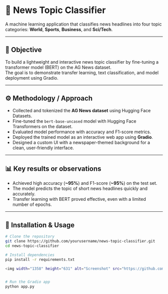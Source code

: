 # 📰 News Topic Classifier

A machine learning application that classifies news headlines into four topic categories: **World**, **Sports**, **Business**, and **Sci/Tech**.



---

## 🎯 Objective
To build a lightweight and interactive news topic classifier by fine-tuning a transformer model (BERT) on the AG News dataset.  
The goal is to demonstrate transfer learning, text classification, and model deployment using Gradio.

---

## ⚙️ Methodology / Approach
- Collected and tokenized the **AG News dataset** using Hugging Face Datasets.
- Fine-tuned the `bert-base-uncased` model with Hugging Face Transformers on the dataset.
- Evaluated model performance with accuracy and F1-score metrics.
- Deployed the trained model as an interactive web app using **Gradio**.
- Designed a custom UI with a newspaper-themed background for a clean, user-friendly interface.

---

## 📊 Key results or observations
- Achieved high accuracy (**~95%**) and F1-score (**~95%**) on the test set.
- The model predicts the topic of short news headlines quickly and accurately.
- Transfer learning with BERT proved effective, even with a limited number of epochs.

---

## 🚀 Installation & Usage

```bash
# Clone the repository
git clone https://github.com/yourusername/news-topic-classifier.git
cd news-topic-classifier

# Install dependencies
pip install -r requirements.txt

<img width="1358" height="631" alt="Screenshot" src="https://github.com/user-attachments/assets/93647f2c-0fe3-418c-9bbd-9ae34a92bb46" />


# Run the Gradio app
python app.py
